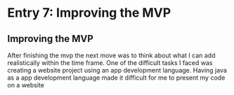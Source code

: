 # Entry 7: Improving the MVP

## Improving the MVP
After finishing the mvp the next move was to think about what I can add realistically within the time frame. One of the difficult tasks I faced was creating a website project using an app development language. Having java as a app development language made it difficult for me to present my code on a website 

#### 
